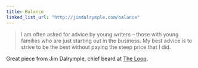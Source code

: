 ```yaml
---
title: Balance
linked_list_url: "http://jimdalrymple.com/balance"
---
```

<blockquote><p>
  I am often asked for advice by young writers – those with young families who are just starting out in the business. My best advice is to strive to be the best without paying the steep price that I did.
</p></blockquote>
<p>Great piece from Jim Dalrymple, chief beard at <a href="http://loopinsight.com/">The Loop</a>.</p>

